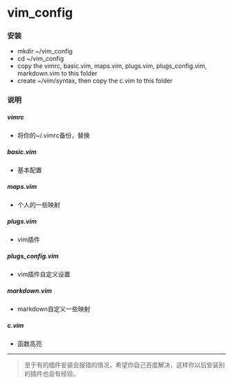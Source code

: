 # vim_config

### 安装
+ mkdir ~/vim_config
+ cd ~/vim_config
+ copy the vimrc, basic.vim, maps.vim, plugs.vim, plugs_config.vim, markdown.vim to this folder
+ create ~/vim/syntax, then copy the c.vim to this folder

### 说明
##### vimrc
+ 将你的~/.vimrc备份，替换

##### basic.vim
+	基本配置

##### maps.vim
+	个人的一些映射

##### plugs.vim
+	vim插件

##### plugs_config.vim
+	vim插件自定义设置

##### markdown.vim
+	markdown自定义一些映射

##### c.vim
+ 函数高亮

---

> 至于有的插件安装会报错的情况，希望你自己百度解决，这样你以后安装别的插件也会有经验。
